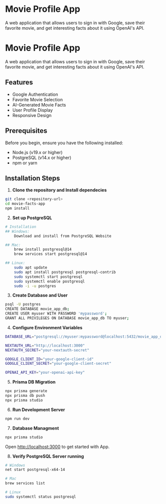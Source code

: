# Movie Profile App

A web application that allows users to sign in with Google, save their favorite movie, and get interesting facts about it using OpenAI's API.

# Movie Profile App

A web application that allows users to sign in with Google, save their favorite movie, and get interesting facts about it using OpenAI's API.

## Features

- Google Authentication
- Favorite Movie Selection
- AI-Generated Movie Facts
- User Profile Display
- Responsive Design

## Prerequisites

Before you begin, ensure you have the following installed:
- Node.js (v19.x or higher)
- PostgreSQL (v14.x or higher)
- npm or yarn

## Installation Steps

1. **Clone the repository and Install dependecies**
```bash
git clone <repository-url>
cd movie-facts-app
npm install
```

2. **Set up PostgreSQL**

```bash
# Installation
## Windows: 
    Download and install from PostgreSQL Website

## Mac: 
    brew install postgresql@14
    brew services start postgresql@14

## Linux:
    sudo apt update
    sudo apt install postgresql postgresql-contrib
    sudo systemctl start postgresql
    sudo systemctl enable postgresql
    sudo -i -u postgres
```

3. **Create Database and User**
```bash
psql -U postgres
CREATE DATABASE movie_app_db;
CREATE USER myuser WITH PASSWORD 'mypassword';
GRANT ALL PRIVILEGES ON DATABASE movie_app_db TO myuser;
```

4. **Configure Environment Variables**

```bash
DATABASE_URL="postgresql://myuser:mypassword@localhost:5432/movie_app_db?schema=public"

NEXTAUTH_URL="http://localhost:3000"
NEXTAUTH_SECRET="your-nextauth-secret"

GOOGLE_CLIENT_ID="your-google-client-id"
GOOGLE_CLIENT_SECRET="your-google-client-secret"

OPENAI_API_KEY="your-openai-api-key"
```

5. **Prisma DB Migration**

```bash
npx prisma generate
npx prisma db push
npx prisma studio
```

6. **Run Development Server**

```bash
npm run dev
```

7. **Database Managment**

```bash
npx prisma studio
```

Open [http://localhost:3000](http://localhost:3000) to get started with App.


8. **Verify PostgreSQL Server running**

```bash
# Windows
net start postgresql-x64-14

# Mac
brew services list

# Linux
sudo systemctl status postgresql
```